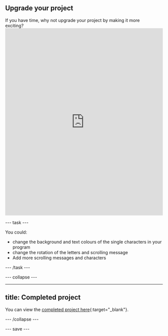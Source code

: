 ## Upgrade your project

<div style="display: flex; flex-wrap: wrap">
<div style="flex-basis: 200px; flex-grow: 1; margin-right: 15px;">
If you have time, why not upgrade your project by making it more exciting?
</div>
</div>
<div><iframe src="https://trinket.io/embed/python/43a4156e2d?outputOnly=true&runOption=run&start=result" width="100%" height="600" frameborder="0" marginwidth="0" marginheight="0" allowfullscreen></iframe>
</div>

--- task ---

You could:
+ change the background and text colours of the single characters in your program
+ change the rotation of the letters and scrolling message
+ Add more scrolling messages and characters

--- /task ---


--- collapse ---

---
title: Completed project
---

You can view the [completed project here](https://trinket.io/python/43a4156e2d?toggleCode=true){:target="_blank"}.

--- /collapse ---

--- save ---